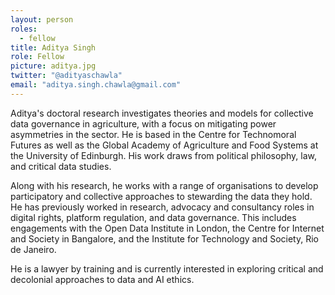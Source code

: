 ```yaml
---
layout: person
roles:
  - fellow
title: Aditya Singh
role: Fellow
picture: aditya.jpg
twitter: "@adityaschawla"
email: "aditya.singh.chawla@gmail.com"
---
```

Aditya's doctoral research investigates theories and models for collective data governance in agriculture, with a focus on mitigating power asymmetries in the sector. He is based in the Centre for Technomoral Futures as well as the Global Academy of Agriculture and Food Systems at the University of Edinburgh. His work draws from political philosophy, law, and critical data studies.

<!--more-->

Along with his research, he works with a range of organisations to develop participatory and collective approaches to stewarding the data they hold. He has previously worked in research, advocacy and consultancy roles in digital rights, platform regulation, and data governance. This includes engagements with the Open Data Institute in London, the Centre for Internet and Society in Bangalore, and the Institute for Technology and Society, Rio de Janeiro.

He is a lawyer by training and is currently interested in exploring critical and decolonial approaches to data and AI ethics.
